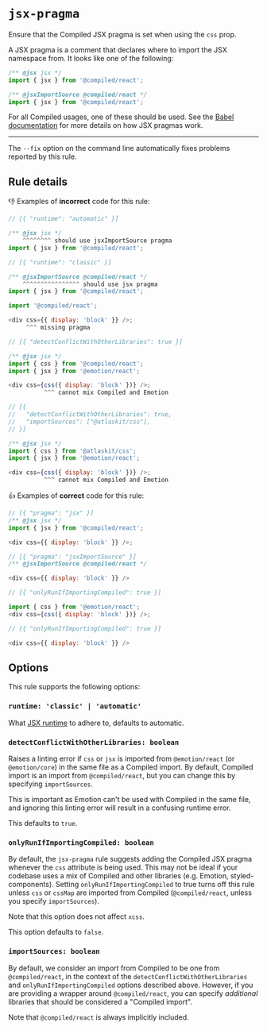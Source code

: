 # `jsx-pragma`

Ensure that the Compiled JSX pragma is set when using the `css` prop.

A JSX pragma is a comment that declares where to import the JSX namespace from. It looks
like one of the following:

```js
/** @jsx jsx */
import { jsx } from '@compiled/react';
```

```js
/** @jsxImportSource @compiled/react */
import { jsx } from '@compiled/react';
```

For all Compiled usages, one of these should be used. See the
[Babel documentation](https://babeljs.io/docs/babel-plugin-transform-react-jsx) for more details
on how JSX pragmas work.

---

The `--fix` option on the command line automatically fixes problems reported by this rule.

## Rule details

👎 Examples of **incorrect** code for this rule:

```js
// [{ "runtime": "automatic" }]

/** @jsx jsx */
    ^^^^^^^^ should use jsxImportSource pragma
import { jsx } from '@compiled/react';
```

```js
// [{ "runtime": "classic" }]

/** @jsxImportSource @compiled/react */
    ^^^^^^^^^^^^^^^^ should use jsx pragma
import { jsx } from '@compiled/react';
```

```js
import '@compiled/react';

<div css={{ display: 'block' }} />;
     ^^^ missing pragma
```

```js
// [{ "detectConflictWithOtherLibraries": true }]

/** @jsx jsx */
import { css } from '@compiled/react';
import { jsx } from '@emotion/react';

<div css={css({ display: 'block' })} />;
          ^^^ cannot mix Compiled and Emotion
```

```js
// [{
//   "detectConflictWithOtherLibraries": true,
//   "importSources": ["@atlaskit/css"],
// }]

/** @jsx jsx */
import { css } from '@atlaskit/css';
import { jsx } from '@emotion/react';

<div css={css({ display: 'block' })} />;
          ^^^ cannot mix Compiled and Emotion
```

👍 Examples of **correct** code for this rule:

```js
// [{ "pragma": "jsx" }]
/** @jsx jsx */
import { jsx } from '@compiled/react';

<div css={{ display: 'block' }} />;
```

```js
// [{ "pragma": "jsxImportSource" }]
/** @jsxImportSource @compiled/react */

<div css={{ display: 'block' }} />
```

```js
// [{ "onlyRunIfImportingCompiled": true }]

import { css } from '@emotion/react';
<div css={css({ display: 'block' })} />;
```

```js
// [{ "onlyRunIfImportingCompiled": true }]

<div css={{ display: 'block' }} />
```

## Options

This rule supports the following options:

### `runtime: 'classic' | 'automatic'`

What [JSX runtime](https://reactjs.org/blog/2020/09/22/introducing-the-new-jsx-transform.html) to adhere to,
defaults to automatic.

### `detectConflictWithOtherLibraries: boolean`

Raises a linting error if `css` or `jsx` is imported from `@emotion/react` (or `@emotion/core`) in the same file
as a Compiled import. By default, Compiled import is an import from `@compiled/react`, but you can change this by specifying `importSources`.

This is important as Emotion can't be used with Compiled in the same file, and ignoring this linting error will
result in a confusing runtime error.

This defaults to `true`.

### `onlyRunIfImportingCompiled: boolean`

By default, the `jsx-pragma` rule suggests adding the Compiled JSX pragma whenever the `css` attribute is being
used. This may not be ideal if your codebase uses a mix of Compiled and other libraries (e.g. Emotion,
styled-components). Setting `onlyRunIfImportingCompiled` to true turns off this rule unless `css` or `cssMap`
are imported from Compiled (`@compiled/react`, unless you specify `importSources`).

Note that this option does not affect `xcss`.

This option defaults to `false`.

### `importSources: boolean`

By default, we consider an import from Compiled to be one from `@compiled/react`, in the context of the `detectConflictWithOtherLibraries` and `onlyRunIfImportingCompiled` options described above. However, if you are providing a wrapper around `@compiled/react`, you can specify _additional_ libraries that should be considered a "Compiled import".

Note that `@compiled/react` is always implicitly included.
